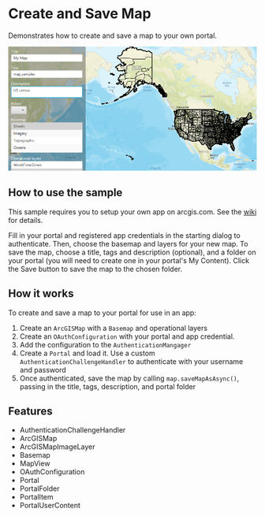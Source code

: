 <h1>Create and Save Map</h1>

<p>Demonstrates how to create and save a map to your own portal.</p>

<p><img src="CreateAndSaveMap.png"/></p>

<h2>How to use the sample</h2>

<p>This sample requires you to setup your own app on arcgis.com. See the <a href="https://github.com/Esri/arcgis-runtime-samples-java/wiki/OAuth">wiki</a> for details.</p>

<p>Fill in your portal and registered app credentials in the starting dialog to authenticate. Then, choose 
the basemap and layers for your new map. To save the map, choose a title, tags and description (optional), and a folder 
on your portal (you will need to create one in your portal's My Content). Click the Save button to save the map to the 
chosen folder.</p>

<h2>How it works</h2>

<p>To create and save a map to your portal for use in an app:</p>
<ol>
  <li>Create an <code>ArcGISMap</code> with a <code>Basemap</code> and operational layers</li>
  <li>Create an <code>OAuthConfiguration</code> with your portal and app credential.</li>
  <li>Add the configuration to the <code>AuthenticationMangager</code></li>
  <li>Create a <code>Portal</code> and load it. Use a custom <code>AuthenticationChallengeHandler</code> to 
  authenticate with your username and password</li>
  <li>Once authenticated, save the map by calling <code>map.saveMapAsAsync()</code>, passing in the title, tags, 
  description, and portal folder</li>
</ol>

<h2>Features</h2>

<ul>
  <li>AuthenticationChallengeHandler</li>
  <li>ArcGISMap</li>
  <li>ArcGISMapImageLayer</li>
  <li>Basemap</li>
  <li>MapView</li>
  <li>OAuthConfiguration</li>
  <li>Portal</li>
  <li>PortalFolder</li>
  <li>PortalItem</li>
  <li>PortalUserContent</li>
</ul>
